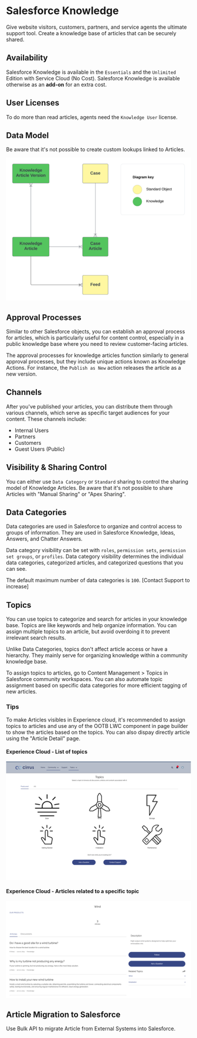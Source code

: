 # Salesforce Knowledge

Give website visitors, customers, partners, and service agents the ultimate support tool. Create a knowledge base of articles that can be securely shared.

## Availability

Salesforce Knowledge is available in the `Essentials` and the `Unlimited` Edition with Service Cloud (No Cost).
Salesforce Knowledge is available otherwise as an **add-on** for an extra cost.

## User Licenses

To do more than read articles, agents need the `Knowledge User` license.

## Data Model

Be aware that it's not possible to create custom lookups linked to Articles.

![Data Model](../../Images/CTA%20-%20Diagrams%20-%20Knowledge.png)

## Approval Processes

Similar to other Salesforce objects, you can establish an approval process for articles, which is particularly useful for content control, especially in a public knowledge base where you need to review customer-facing articles.

The approval processes for knowledge articles function similarly to general approval processes, but they include unique actions known as Knowledge Actions. For instance, the `Publish as New` action releases the article as a new version.

## Channels

After you've published your articles, you can distribute them through various channels, which serve as specific target audiences for your content. These channels include:

- Internal Users
- Partners
- Customers
- Guest Users (Public)

## Visibility & Sharing Control

You can either use `Data Category` or `Standard` sharing to control the sharing model of Knowledge Articles.
Be aware that it's not possible to share Articles with "Manual Sharing" or "Apex Sharing".

## Data Categories

Data categories are used in Salesforce to organize and control access to groups of information. They are used in Salesforce Knowledge, Ideas, Answers, and Chatter Answers.

Data category visibility can be set with `roles`, `permission sets`, `permission set groups`, or `profiles`. Data category visibility determines the individual data categories, categorized articles, and categorized questions that you can see.

The default maximum number of data categories is `100`. [Contact Support to increase]

## Topics

You can use topics to categorize and search for articles in your knowledge base. Topics are like keywords and help organize information. You can assign multiple topics to an article, but avoid overdoing it to prevent irrelevant search results.

Unlike Data Categories, topics don't affect article access or have a hierarchy. They mainly serve for organizing knowledge within a community knowledge base.

To assign topics to articles, go to Content Management > Topics in Salesforce community workspaces. You can also automate topic assignment based on specific data categories for more efficient tagging of new articles.

### Tips
To make Articles visibles in Experience cloud, it's recommended to assign topics to articles and use any of the OOTB LWC component in page builder to show the articles based on the topics. You can also dispay directly article using the "Article Detail" page.
#### Experience Cloud - List of topics
![Articles in Experience Cloud](../../Images/knowledge_topic_experience.png "Articles in Experience Cloud")
#### Experience Cloud - Articles related to a specific topic
![Articles in Experience Cloud](../../Images/knowledge_topic_experience2.png "Articles in Experience Cloud")
## Article Migration to Salesforce

Use Bulk API to migrate Article from External Systems into Salesforce.
